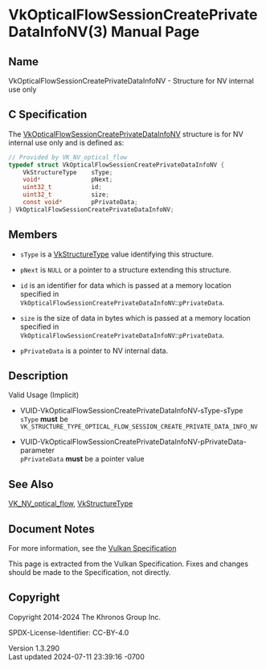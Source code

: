 # VkOpticalFlowSessionCreatePrivateDataInfoNV(3) Manual Page

## Name

VkOpticalFlowSessionCreatePrivateDataInfoNV - Structure for NV internal
use only



## <a href="#_c_specification" class="anchor"></a>C Specification

The
[VkOpticalFlowSessionCreatePrivateDataInfoNV](https://registry.khronos.org/vulkan/specs/1.3-extensions/man/html/VkOpticalFlowSessionCreatePrivateDataInfoNV.html)
structure is for NV internal use only and is defined as:

``` c
// Provided by VK_NV_optical_flow
typedef struct VkOpticalFlowSessionCreatePrivateDataInfoNV {
    VkStructureType    sType;
    void*              pNext;
    uint32_t           id;
    uint32_t           size;
    const void*        pPrivateData;
} VkOpticalFlowSessionCreatePrivateDataInfoNV;
```

## <a href="#_members" class="anchor"></a>Members

- `sType` is a [VkStructureType](https://registry.khronos.org/vulkan/specs/1.3-extensions/man/html/VkStructureType.html) value identifying
  this structure.

- `pNext` is `NULL` or a pointer to a structure extending this
  structure.

- `id` is an identifier for data which is passed at a memory location
  specified in
  `VkOpticalFlowSessionCreatePrivateDataInfoNV`::`pPrivateData`.

- `size` is the size of data in bytes which is passed at a memory
  location specified in
  `VkOpticalFlowSessionCreatePrivateDataInfoNV`::`pPrivateData`.

- `pPrivateData` is a pointer to NV internal data.

## <a href="#_description" class="anchor"></a>Description

Valid Usage (Implicit)

- <a href="#VUID-VkOpticalFlowSessionCreatePrivateDataInfoNV-sType-sType"
  id="VUID-VkOpticalFlowSessionCreatePrivateDataInfoNV-sType-sType"></a>
  VUID-VkOpticalFlowSessionCreatePrivateDataInfoNV-sType-sType  
  `sType` **must** be
  `VK_STRUCTURE_TYPE_OPTICAL_FLOW_SESSION_CREATE_PRIVATE_DATA_INFO_NV`

- <a
  href="#VUID-VkOpticalFlowSessionCreatePrivateDataInfoNV-pPrivateData-parameter"
  id="VUID-VkOpticalFlowSessionCreatePrivateDataInfoNV-pPrivateData-parameter"></a>
  VUID-VkOpticalFlowSessionCreatePrivateDataInfoNV-pPrivateData-parameter  
  `pPrivateData` **must** be a pointer value

## <a href="#_see_also" class="anchor"></a>See Also

[VK_NV_optical_flow](https://registry.khronos.org/vulkan/specs/1.3-extensions/man/html/VK_NV_optical_flow.html),
[VkStructureType](https://registry.khronos.org/vulkan/specs/1.3-extensions/man/html/VkStructureType.html)

## <a href="#_document_notes" class="anchor"></a>Document Notes

For more information, see the <a
href="https://registry.khronos.org/vulkan/specs/1.3-extensions/html/vkspec.html#VkOpticalFlowSessionCreatePrivateDataInfoNV"
target="_blank" rel="noopener">Vulkan Specification</a>

This page is extracted from the Vulkan Specification. Fixes and changes
should be made to the Specification, not directly.

## <a href="#_copyright" class="anchor"></a>Copyright

Copyright 2014-2024 The Khronos Group Inc.

SPDX-License-Identifier: CC-BY-4.0

Version 1.3.290  
Last updated 2024-07-11 23:39:16 -0700
